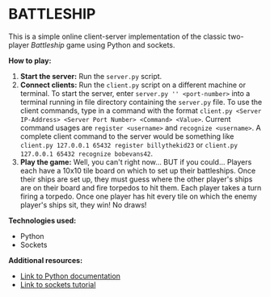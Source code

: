 # BATTLESHIP

This is a simple online client-server implementation of the classic two-player <em>Battleship</em> game using Python and sockets.

**How to play:**
1. **Start the server:** Run the `server.py` script.
2. **Connect clients:** Run the `client.py` script on a different machine or terminal. To start the server, enter `server.py '' <port-number>` into a terminal running in file directory containing the `server.py` file. To use the client commands, type in a command with the format `client.py <Server IP-Address> <Server Port Number> <Command> <Value>`. Current command usages are `register <username>` and `recognize <username>`. A complete client command to the server would be something like `client.py 127.0.0.1 65432 register billythekid23` or `client.py 127.0.0.1 65432 recognize bobevans42`.
3. **Play the game:** Well, you can't right now... BUT if you could... Players each have a 10x10 tile board on which to set up their battleships. Once their ships are set up, they must guess where the other player's ships are on their board and fire torpedos to hit them. Each player takes a turn firing a torpedo. Once one player has hit every tile on which the enemy player's ships sit, they win! No draws!

**Technologies used:**
* Python
* Sockets

**Additional resources:**
* [Link to Python documentation](https://docs.python.org/3/)
* [Link to sockets tutorial](https://nbviewer.org/url/www.cs.colostate.edu/~cs457/lab/CS457_Lab01_TCPSocketIntro.ipynb)
    
